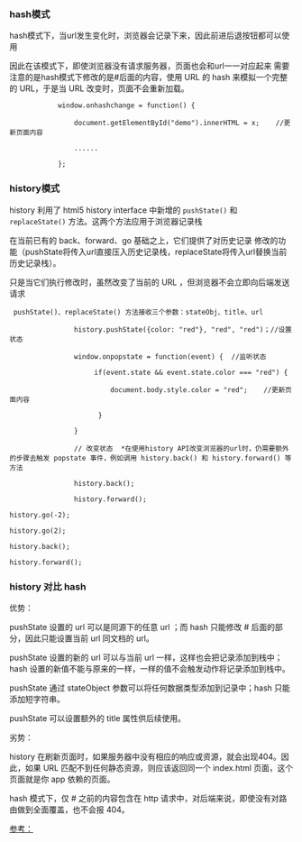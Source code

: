 ### hash模式

hash模式下，当url发生变化时，浏览器会记录下来，因此前进后退按钮都可以使用

因此在该模式下，即使浏览器没有请求服务器，页面也会和url一一对应起来
需要注意的是hash模式下修改的是#后面的内容，使用 URL 的 hash 来模拟一个完整的 URL，于是当 URL 改变时，页面不会重新加载。

```
            window.onhashchange = function() {

                document.getElementById("demo").innerHTML = x;    //更新页面内容

                ......

            };
```
### history模式

history 利用了 html5 history interface 中新增的 `pushState()` 和 `replaceState()` 方法。这两个方法应用于浏览器记录栈

在当前已有的 back、forward、go 基础之上，它们提供了对历史记录 修改的功能（pushState将传入url直接压入历史记录栈，replaceState将传入url替换当前历史记录栈）。

只是当它们执行修改时，虽然改变了当前的 URL ，但浏览器不会立即向后端发送请求

```
 pushState()、replaceState() 方法接收三个参数：stateObj、title、url

                history.pushState({color: "red"}, "red", "red")；//设置状态

                window.onpopstate = function(event) {  //监听状态

                     if(event.state && event.state.color === "red") {

                         document.body.style.color = "red";    //更新页面内容

                      }

                }

                // 改变状态  *在使用history API改变浏览器的url时，仍需要额外的步骤去触发 popstate 事件，例如调用 history.back() 和 history.forward() 等方法

                history.back();

                history.forward();
```

`history.go(-2);`

`history.go(2);`

`history.back();`

`history.forward();`

### history 对比  hash 

优势：

pushState 设置的 url 可以是同源下的任意 url ；而 hash 只能修改 # 后面的部分，因此只能设置当前 url 同文档的 url。

pushState 设置的新的 url 可以与当前 url 一样，这样也会把记录添加到栈中；hash 设置的新值不能与原来的一样，一样的值不会触发动作将记录添加到栈中。

pushState 通过 stateObject 参数可以将任何数据类型添加到记录中；hash 只能添加短字符串。

pushState 可以设置额外的 title 属性供后续使用。



劣势：

history 在刷新页面时，如果服务器中没有相应的响应或资源，就会出现404。因此，如果 URL 匹配不到任何静态资源，则应该返回同一个 index.html 页面，这个页面就是你 app 依赖的页面。

hash 模式下，仅 # 之前的内容包含在 http 请求中，对后端来说，即使没有对路由做到全面覆盖，也不会报 404。


[参考：](https://www.jianshu.com/p/3b4abc20ae0f)

